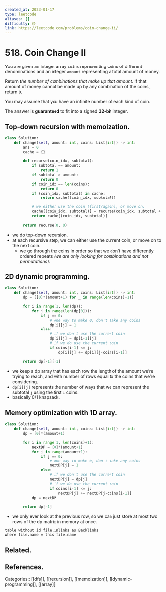 ```yaml
---
created_at: 2023-01-17
type: leetcode
aliases: []
difficulty: 🟡
link: https://leetcode.com/problems/coin-change-ii/
---
```


# 518. Coin Change II

You are given an integer array `coins` representing coins of different denominations and an integer `amount` representing a total amount of money.

Return _the number of combinations that make up that amount_. If that amount of money cannot be made up by any combination of the coins, return `0`.

You may assume that you have an infinite number of each kind of coin.

The answer is **guaranteed** to fit into a signed **32-bit** integer.

## Top-down recursion with memoization.

```python
class Solution:
    def change(self, amount: int, coins: List[int]) -> int:
        ans = 0
        cache = {}

        def recurse(coin_idx, subtotal):
            if subtotal == amount:
                return 1
            if subtotal > amount:
                return 0
            if coin_idx == len(coins):
                return 0
            if (coin_idx, subtotal) in cache:
                return cache[(coin_idx, subtotal)]

            # we either use the coin (first/again), or move on.
            cache[(coin_idx, subtotal)] = recurse(coin_idx, subtotal + coins[coin_idx]) + recurse(coin_idx + 1, subtotal)
            return cache[(coin_idx, subtotal)]
        
        return recurse(0, 0)
```

- we do top-down recursion.
- at each recursive step, we can either use the current coin, or move on to the next coin.
	- we go through the coins in order so that we don’t have differently ordered repeats _(we are only looking for combinations and not permutations)_.

## 2D dynamic programming.

```python
class Solution:
    def change(self, amount: int, coins: List[int]) -> int:
        dp = [[0]*(amount+1) for _ in range(len(coins)+1)]

        for i in range(1, len(dp)):
            for j in range(len(dp[0])):
                if j == 0:
                    # one way to make 0, don't take any coins
                    dp[i][j] = 1
                else:
                    # if we don't use the current coin
                    dp[i][j] = dp[i-1][j]
                    # if we do use the current coin
                    if coins[i-1] <= j:
                        dp[i][j] += dp[i][j-coins[i-1]]

        return dp[-1][-1]
```

- we keep a dp array that has each row the length of the amount we’re trying to reach, and with number of rows equal to the coins that we’re considering.
- `dp[i][j]` represents the number of ways that we can represent the subtotal `j` using the first `i` coins.
- basically 0/1 knapsack.

## Memory optimization with 1D array.

```python
class Solution:
    def change(self, amount: int, coins: List[int]) -> int:
        dp = [0]*(amount+1)

        for i in range(1, len(coins)+1):
            nextDP = [0]*(amount+1)
            for j in range(amount+1):
                if j == 0:
                    # one way to make 0, don't take any coins
                    nextDP[j] = 1
                else:
                    # if we don't use the current coin
                    nextDP[j] = dp[j]
                    # if we do use the current coin
                    if coins[i-1] <= j:
                        nextDP[j] += nextDP[j-coins[i-1]]
            dp = nextDP

        return dp[-1]
```

- we only ever look at the previous row, so we can just store at most two rows of the dp matrix in memory at once.

```dataview
table without id file.inlinks as Backlinks
where file.name = this.file.name
```

## Related.

## References.

Categories:: [[dfs]], [[recursion]], [[memoization]], [[dynamic-programming]], [[array]]

